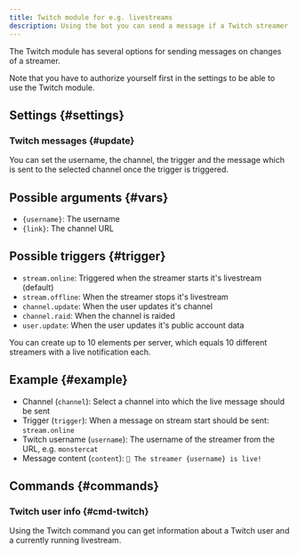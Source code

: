 ```yaml
---
title: Twitch module for e.g. livestreams
description: Using the bot you can send a message if a Twitch streamer goes live or something else changes.
---
```


The Twitch module has several options for sending messages on changes of a streamer.

Note that you have to authorize yourself first in the settings to be able to use the Twitch module.

## Settings {#settings}

### Twitch messages {#update}

You can set the username, the channel, the trigger and the message which is sent to the selected channel once the trigger is triggered.

## Possible arguments {#vars}

- `{username}`: The username
- `{link}`: The channel URL

## Possible triggers {#trigger}

- `stream.online`: Triggered when the streamer starts it's livestream (default)
- `stream.offline`: When the streamer stops it's livestream
- `channel.update`: When the user updates it's channel
- `channel.raid`: When the channel is raided
- `user.update`: When the user updates it's public account data

You can create up to 10 elements per server, which equals 10 different streamers with a live notification each.

## Example {#example}

- Channel (`channel`): Select a channel into which the live message should be sent
- Trigger (`trigger`): When a message on stream start should be sent: `stream.online`
- Twitch username (`username`): The username of the streamer from the URL, e.g. `monstercat`
- Message content (`content`): `🔴 The streamer {username} is live!`

## Commands {#commands}

### Twitch user info {#cmd-twitch}

<Command name="twitch" slash="channel:Streamer name" message="<Streamer name>"></Command>

Using the Twitch command you can get information about a Twitch user and a currently running livestream.
